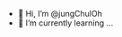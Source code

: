 - 👋 Hi, I’m @jungChulOh
- 🌱 I’m currently learning ...


<!---
jungChulOh/jungChulOh is a ✨ special ✨ repository because its `README.md` (this file) appears on your GitHub profile.
You can click the Preview link to take a look at your changes.
--->
